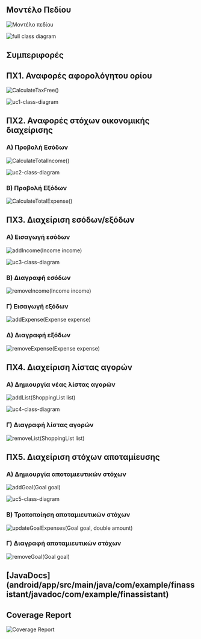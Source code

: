 <h2>Μοντέλο Πεδίου</h2>

![Μοντέλο πεδίου](diagrams/class-diagram-new.png)

![full class diagram](diagrams/class-diagram-full.png)

<h2>Συμπεριφορές</h2>

<h2>ΠΧ1. Αναφορές αφορολόγητου ορίου</h2>

![CalculateTaxFree()](diagrams/Account.CalculateCurrentTaxFree-sequence-diagram.png)

![uc1-class-diagram](diagrams/uc1-class-diagram.png)

<h2>ΠΧ2. Αναφορές στόχων οικονομικής διαχείρισης</h2>

<h3>Α) Προβολή Εσόδων</h3>

![CalculateTotalIncome()](diagrams/Account.CalculateTotalIncome-sequence-diagram.png)

![uc2-class-diagram](diagrams/uc2-class-diagram.png)

<h3>Β) Προβολή Εξόδων</h3>

![CalculateTotalExpense()](diagrams/Account.CalculateTotalExpense-sequense-diagram.png)

<h2>ΠΧ3. Διαχείριση εσόδων/εξόδων</h2>

<h3>A) Εισαγωγή εσόδων</h3>

![addIncome(Income income)](diagrams/Account.addIncome-sequence-diagram.png)

![uc3-class-diagram](diagrams/uc3-class-diagram.png)

<h3>Β) Διαγραφή εσόδων</h3>

![removeIncome(Income income)](diagrams/Account.removeIncome-sequence-diagram.png)

<h3>Γ) Εισαγωγή εξόδων</h3>

![addExpense(Expense expense)](diagrams/Account.addExpense-sequence-diagram.png)

<h3>Δ) Διαγραφή εξόδων</h3>

![removeExpense(Expense expense)](diagrams/Account.removeExpense-sequence-diagram.png)

<h2>ΠΧ4. Διαχείριση λίστας αγορών</h2>

<h3>Α) Δημιουργία νέας λίστας αγορών</h3>

![addList(ShoppingList list)](diagrams/Account.addList-sequence-diagram.png)

![uc4-class-diagram](diagrams/uc4-class-diagram.png)

<h3>Γ) Διαγραφή λίστας αγορών</h3>

![removeList(ShoppingList list)](diagrams/Account.removeList-sequence-diagram.png)

<h2>ΠΧ5. Διαχείριση στόχων αποταμίευσης</h2>

<h3>Α) Δημιουργία αποταμιευτικών στόχων</h3>

![addGoal(Goal goal)](diagrams/Account.addGoal-sequence-diagram.png)

![uc5-class-diagram](diagrams/uc5-class-diagram.png)

<h3>Β) Τροποποίηση αποταμιευτικών στόχων</h3>

![updateGoalExpenses(Goal goal, double amount)](diagrams/Account.updateGoalExpenses-sequence-diagram.png)

<h3>Γ) Διαγραφή αποταμιευτικών στόχων</h3>

![removeGoal(Goal goal)](diagrams/Account.removeGoal-sequence-diagram.png)

<h2>[JavaDocs](android/app/src/main/java/com/example/finassistant/javadoc/com/example/finassistant)</h2>

<h2>Coverage Report</h2>

![Coverage Report](diagrams/coverage_report.png)